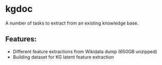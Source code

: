 # kgdoc

A number of tasks to extract from an existing knowledge base.

## Features:

- Different feature extractions from Wikidata dump (650GB unzipped)
- Building dataset for KG latent feature extraction
